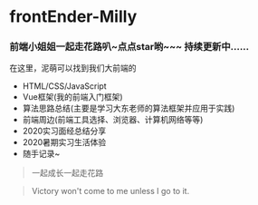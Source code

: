 # frontEnder-Milly

### 前端小姐姐一起走花路叭~点点star哟~~~ 持续更新中......

在这里，泥萌可以找到我们大前端的
- HTML/CSS/JavaScript
- Vue框架(我的前端入门框架)
- 算法思路总结(主要是学习大东老师的算法框架并应用于实践)
- 前端周边(前端工具选择、浏览器、计算机网络等等)
- 2020实习面经总结分享
- 2020暑期实习生活体验
- 随手记录~


> 一起成长一起走花路

> Victory won't come to me unless I go to it.
